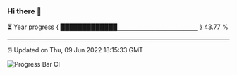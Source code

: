 ### Hi there 👋

⏳ Year progress { █████████████▁▁▁▁▁▁▁▁▁▁▁▁▁▁▁▁▁ } 43.77 %

---

⏰ Updated on Thu, 09 Jun 2022 18:15:33 GMT

![Progress Bar CI](https://github.com/liununu/liununu/workflows/Progress%20Bar%20CI/badge.svg)
